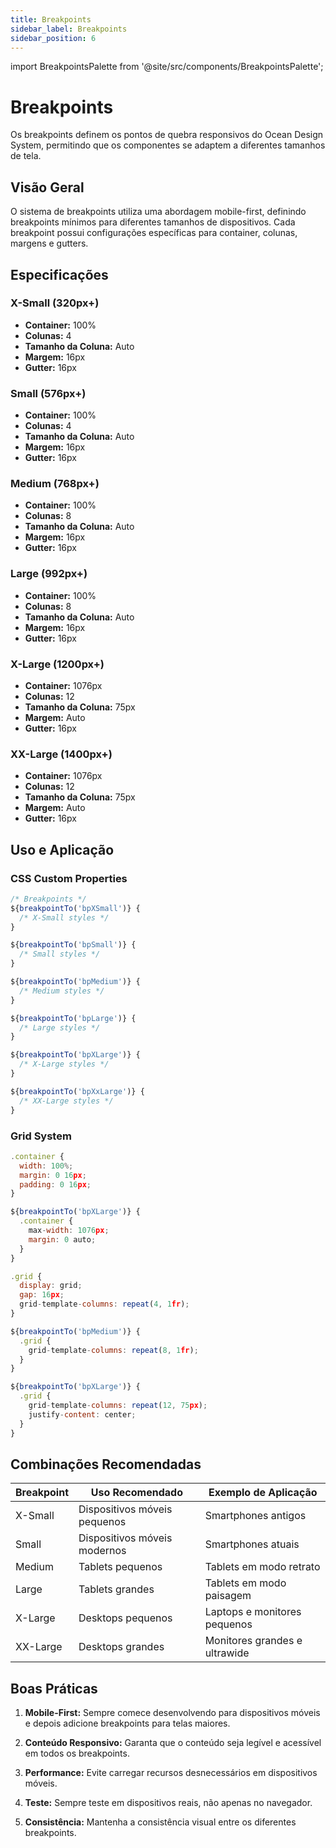 ```yaml
---
title: Breakpoints
sidebar_label: Breakpoints
sidebar_position: 6
---
```


import BreakpointsPalette from '@site/src/components/BreakpointsPalette';

# Breakpoints

Os breakpoints definem os pontos de quebra responsivos do Ocean Design System, permitindo que os componentes se adaptem a diferentes tamanhos de tela.

## Visão Geral

O sistema de breakpoints utiliza uma abordagem mobile-first, definindo breakpoints mínimos para diferentes tamanhos de dispositivos. Cada breakpoint possui configurações específicas para container, colunas, margens e gutters.

<BreakpointsPalette />

## Especificações

### X-Small (320px+)

- **Container:** 100%
- **Colunas:** 4
- **Tamanho da Coluna:** Auto
- **Margem:** 16px
- **Gutter:** 16px

### Small (576px+)

- **Container:** 100%
- **Colunas:** 4
- **Tamanho da Coluna:** Auto
- **Margem:** 16px
- **Gutter:** 16px

### Medium (768px+)

- **Container:** 100%
- **Colunas:** 8
- **Tamanho da Coluna:** Auto
- **Margem:** 16px
- **Gutter:** 16px

### Large (992px+)

- **Container:** 100%
- **Colunas:** 8
- **Tamanho da Coluna:** Auto
- **Margem:** 16px
- **Gutter:** 16px

### X-Large (1200px+)

- **Container:** 1076px
- **Colunas:** 12
- **Tamanho da Coluna:** 75px
- **Margem:** Auto
- **Gutter:** 16px

### XX-Large (1400px+)

- **Container:** 1076px
- **Colunas:** 12
- **Tamanho da Coluna:** 75px
- **Margem:** Auto
- **Gutter:** 16px

## Uso e Aplicação

### CSS Custom Properties

```javascript
/* Breakpoints */
${breakpointTo('bpXSmall')} {
  /* X-Small styles */
}

${breakpointTo('bpSmall')} {
  /* Small styles */
}

${breakpointTo('bpMedium')} {
  /* Medium styles */
}

${breakpointTo('bpLarge')} {
  /* Large styles */
}

${breakpointTo('bpXLarge')} {
  /* X-Large styles */
}

${breakpointTo('bpXxLarge')} {
  /* XX-Large styles */
}
```

### Grid System

```javascript
.container {
  width: 100%;
  margin: 0 16px;
  padding: 0 16px;
}

${breakpointTo('bpXLarge')} {
  .container {
    max-width: 1076px;
    margin: 0 auto;
  }
}

.grid {
  display: grid;
  gap: 16px;
  grid-template-columns: repeat(4, 1fr);
}

${breakpointTo('bpMedium')} {
  .grid {
    grid-template-columns: repeat(8, 1fr);
  }
}

${breakpointTo('bpXLarge')} {
  .grid {
    grid-template-columns: repeat(12, 75px);
    justify-content: center;
  }
}
```

## Combinações Recomendadas

| Breakpoint | Uso Recomendado              | Exemplo de Aplicação          |
| ---------- | ---------------------------- | ----------------------------- |
| X-Small    | Dispositivos móveis pequenos | Smartphones antigos           |
| Small      | Dispositivos móveis modernos | Smartphones atuais            |
| Medium     | Tablets pequenos             | Tablets em modo retrato       |
| Large      | Tablets grandes              | Tablets em modo paisagem      |
| X-Large    | Desktops pequenos            | Laptops e monitores pequenos  |
| XX-Large   | Desktops grandes             | Monitores grandes e ultrawide |

## Boas Práticas

1. **Mobile-First:** Sempre comece desenvolvendo para dispositivos móveis e depois adicione breakpoints para telas maiores.

2. **Conteúdo Responsivo:** Garanta que o conteúdo seja legível e acessível em todos os breakpoints.

3. **Performance:** Evite carregar recursos desnecessários em dispositivos móveis.

4. **Teste:** Sempre teste em dispositivos reais, não apenas no navegador.

5. **Consistência:** Mantenha a consistência visual entre os diferentes breakpoints.
